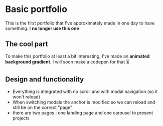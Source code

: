 # Basic portfolio
This is the first portfolio that I've approximately made in one day to have something. I **no longer use this one**
## The cool part
To make this portfolio at least a bit interesting, I've made an **animated background gradient**.
I will soon make a codepen for that ⏳
## Design and functionality
- Everything is integrated with no scroll and with modal navigation (so it won't reload)
- When switching modals the anchor is modified so we can reload and still be on the correct "page"
- there are two pages : one landing page and one carousel to present projects